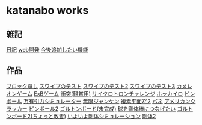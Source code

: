 
<link rel="stylesheet" href="./github-markdown.css" type="text/css">
<head>
<meta name="viewport" content="width=device-width, initial-scale=1.0, maximum-scale=1.0, minimum-scale=1.0">
</head>

# katanabo works
 
## 雑記
[日記](diary.html)
[web開発](web.html)
[今後追加したい機能](futureplan.html)


## 作品
[ブロック崩し](00_example/new_blockkuzushi.html)
[スワイプのテスト](01_puzzle/bane_01.html)
[スワイプのテスト2](01_puzzle/bane_02.html)
[スワイプのテスト3](01_puzzle/bane_03.html)
[カメレオンゲーム](01_puzzle/bane_04.html)
[ExBゲーム](02_testparticle/ExB_02.html)
[衝突(観賞用)](02_testparticle/five-ballcollision.html)
[サイクロトロンチャレンジ](02_testparticle/cyclotron_challenge.html)
[ホッカイロ](03_multiball/hotiphone.html)
[ピンボール](03_multiball/pinball.html)
[万有引力シミュレーター](03_multiball/kepler.html)
[無限ジャンケン](04_command_game/janken.html)
[複素平面Z^2](05_complex/map1.html)
[バネ](07_furiko/step3_gomu.html)
[アメリカンクラッカー](07_furiko/step4_himo.html)
[ピンボール2](03_multiball/pinball2.html)
[ゴルトンボード(未完成)](03_multiball/goltonboard.html)
[球を剛体棒につなげたい](07_furiko/step6_constraint.html)
[ゴルトンボード2(ちょっと改善)](03_multiball/goltonboard2.html)
[いよいよ剛体シミュレーション](08_rigid_body/step4_fixgosa.html)
[剛体2](08_rigid_body/step5_rigid-move.html)


